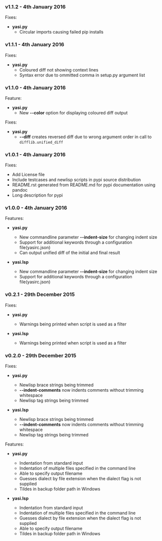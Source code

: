 ### v1.1.2 - 4th January 2016
Fixes:

  - **yasi.py**
    + Circular imports causing failed pip installs

### v1.1.1 - 4th January 2016
Fixes:

  - **yasi.py**
    + Coloured diff not showing context lines
    + Syntax error due to ommitted comma in setup.py argument list

### v1.1.0 - 4th January 2016

Feature:

  - **yasi.py**
    + New **--color** option for displaying coloured diff output

Fixes:

  - **yasi.py**
    + **--diff** creates reversed diff due to wrong argument order in call to
      `difflib.unified_diff`

### v1.0.1 - 4th January 2016
Fixes:

  - Add License file
  - Include testcases and newlisp scripts in pypi source distribution
  - README.rst generated from README.md for pypi documentation using pandoc
  - Long description for pypi

### v1.0.0 - 4th January 2016

Features:

  - **yasi.py**
    + New commandline parameter **--indent-size** for changing indent size
    + Support for additional keywords through a configuration file(yasirc.json)
    + Can output unified diff of the initial and final result

  - **yasi.lsp**
    + New commandline parameter **--indent-size** for changing indent size
    + Support for additional keywords through a configuration file(yasirc.json)

### v0.2.1 - 29th December 2015

Fixes:

  - **yasi.py**
    + Warnings being printed when script is used as a filter

  - **yasi.lsp**
    + Warnings being printed when script is used as a filter

### v0.2.0 - 29th December 2015

Fixes:

  - **yasi.py**
    + Newlisp brace strings being trimmed
    + **--indent-comments** now indents comments without trimming whitespace
    + Newlisp tag strings being trimmed

  - **yasi.lsp**
    + Newlisp brace strings being trimmed
    + **--indent-comments** now indents comments without trimming whitespace
    + Newlisp tag strings being trimmed

Features:

  - **yasi.py**
    + Indentation from standard input
    + Indentation of multiple files specified in the command line
    + Able to specify output filename
    + Guesses dialect by file extension when the dialect flag is not supplied
    + Tildes in backup folder path in Windows

  - **yasi.lsp**
    + Indentation from standard input
    + Indentation of multiple files specified in the command line
    + Guesses dialect by file extension when the dialect flag is not supplied
    + Able to specify output filename
    + Tildes in backup folder path in Windows

